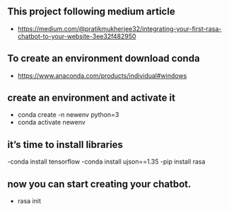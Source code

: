 ## This project following medium article

- https://medium.com/@pratikmukherjee32/integrating-your-first-rasa-chatbot-to-your-website-3ee32f482950

## To create an environment download conda

- https://www.anaconda.com/products/individual#windows

## create an environment and activate it

- conda create -n newenv python=3
- conda activate newenv

## it’s time to install libraries

-conda install tensorflow
-conda install ujson==1.35
-pip install rasa

## now you can start creating your chatbot.

- rasa init
